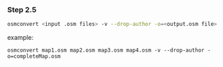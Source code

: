 ### Step 2.5

```bash
osmconvert <input .osm files> -v --drop-author -o=<output.osm file>
```
example:
```Terminal
osmconvert map1.osm map2.osm map3.osm map4.osm -v --drop-author -o=completeMap.osm
```

